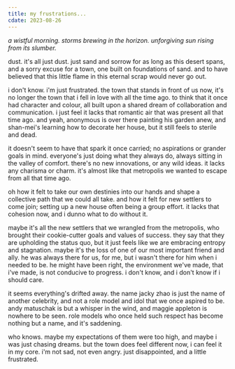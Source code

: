 ```yaml
---
title: my frustrations...
cdate: 2023-08-26
---
```


*a wistful morning. storms brewing in the horizon. unforgiving sun rising from its slumber.*

dust. it's all just dust. just sand and sorrow for as long as this desert spans, and a sorry excuse for a town, one built on foundations of sand. and to have believed that this little flame in this eternal scrap would never go out.

i don't know. i'm just frustrated. the town that stands in front of us now, it's no longer the town that i fell in love with all the time ago. to think that it once had character and colour, all built upon a shared dream of collaboration and communication. i just feel it lacks that romantic air that was present all that time ago. and yeah, anonymous is over there painting his garden anew, and shan-mei's learning how to decorate her house, but it still feels to sterile and dead.

it doesn't seem to have that spark it once carried; no aspirations or grander goals in mind. everyone's just doing what they always do, always sitting in the valley of comfort. there's no new innovations, or any wild ideas. it lacks any charisma or charm. it's almost like that metropolis we wanted to escape from all that time ago.

oh how it felt to take our own destinies into our hands and shape a collective path that we could all take. and how it felt for new settlers to come join; setting up a new house often being a group effort. it lacks that cohesion now, and i dunno what to do without it.

maybe it's all the new settlers that we wrangled from the metropolis, who brought their cookie-cutter goals and values of success. they say that they are upholding the status quo, but it just feels like we are embracing entropy and stagnation. maybe it's the loss of one of our most important friend and ally. he was always there for us, for me, but i wasn't there for him when i needed to be. he might have been right, the environment we've made, that i've made, is not conducive to progress. i don't know, and i don't know if i should care.

it seems everything's drifted away. the name jacky zhao is just the name of another celebrity, and not a role model and idol that we once aspired to be. andy matuschak is but a whisper in the wind, and maggie appleton is nowhere to be seen. role models who once held such respect has become nothing but a name, and it's saddening.

who knows. maybe my expectations of them were too high, and maybe i was just chasing dreams. but the town does feel different now, i can feel it in my core. i'm not sad, not even angry. just disappointed, and a little frustrated.
